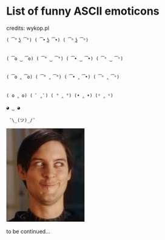 # List of funny ASCII emoticons
credits: wykop.pl

```
( ͡° ͜ʖ ͡°) ( ͡• ͜ʖ ͡•) ( ͡ᵒ ͜ʖ ͡ᵒ)


( ͡ʘ ‿ ͡ʘ) ( ͡° ‿ ͡°) ( ͡• ‿ ͡•) ( ͡ᵒ ‿ ͡ᵒ)


( ͡ʘ ‸ ͡ʘ) ( ͡° ‸ ͡°) ( ͡• ‸ ͡•) ( ͡ᵒ ‸ ͡ᵒ)


( ʘ ‸ ʘ) ( ﾟ ‸ ﾟ) ( ° ‸ °) (• ‸ •) (ᵒ ‸ ᵒ)

◕ ‿ ◕

 ¯\_(ツ)_/¯ 
```

![1.jpg](1.jpg)

to be continued...
